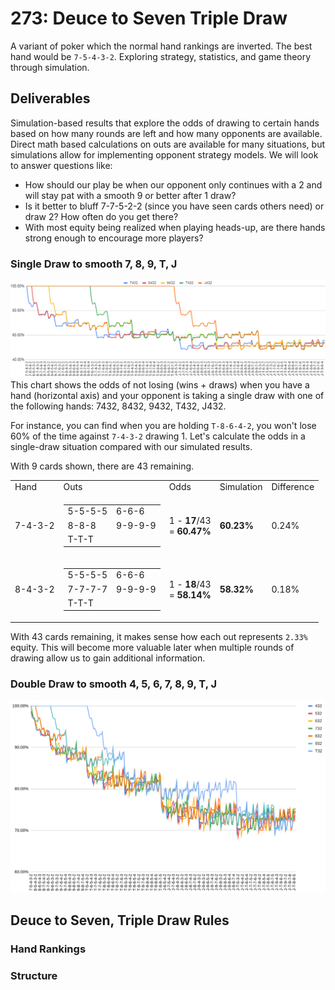 # 273: Deuce to Seven Triple Draw
A variant of poker which the normal hand rankings are inverted. The best hand would be `7-5-4-3-2`. Exploring strategy, statistics, and game theory through simulation.


## Deliverables
Simulation-based results that explore the odds of drawing to certain hands based on how many rounds are left and how many opponents are available. Direct math based calculations on outs are available for many situations, but simulations allow for implementing opponent strategy models. We will look to answer questions like:
- How should our play be when our opponent only continues with a 2 and will stay pat with a smooth 9 or better after 1 draw?
- Is it better to bluff 7-7-5-2-2 (since you have seen cards others need) or draw 2? How often do you get there?
- With most equity being realized when playing heads-up, are there hands strong enough to encourage more players?


### Single Draw to smooth 7, 8, 9, T, J
<img src="./images/single/JT987_432.png" width="720px">
This chart shows the odds of not losing (wins + draws) when you have a hand (horizontal axis) and your opponent is taking a single draw with one of the following hands: 7432, 8432, 9432, T432, J432.

For instance, you can find when you are holding `T-8-6-4-2`, you won't lose 60% of the time against `7-4-3-2` drawing 1. Let's calculate the odds in a single-draw situation compared with our simulated results.

With 9 cards shown, there are 43 remaining.
<table>
    <tr><td>Hand</td><td>Outs</td><td>Odds</td><td>Simulation</td><td>Difference</td></tr>
    <tr><td>7-4-3-2</td><td>
        <table>
            <tr><td>5-5-5-5</td><td>6-6-6</td></tr>
            <tr><td>8-8-8</td><td>9-9-9-9</td></tr>
            <tr><td>T-T-T</td><td>&nbsp;</td></tr>
        </table>
    </td><td>1 - <b>17</b>/43<br/>= <b>60.47%</b></td><td><b>60.23%</b></td><td>0.24%</td></tr>
    <tr><td>8-4-3-2</td><td>
        <table>
            <tr><td>5-5-5-5</td><td>6-6-6</td></tr>
            <tr><td>7-7-7-7</td><td>9-9-9-9</td></tr>
            <tr><td>T-T-T</td><td>&nbsp;</td></tr>
        </table>
    </td><td>1 - <b>18</b>/43<br/>= <b>58.14%</b></td><td><b>58.32%</b></td><td>0.18%</td></tr>
</table>

With 43 cards remaining, it makes sense how each out represents `2.33%` equity. This will become more valuable later when multiple rounds of drawing allow us to gain additional information.


### Double Draw to smooth 4, 5, 6, 7, 8, 9, T, J
<img src="./images/double/T987654_32.png" width="720px">

## Deuce to Seven, Triple Draw Rules
### Hand Rankings

### Structure

